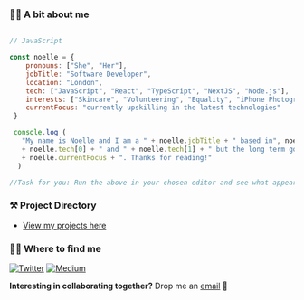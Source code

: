 ### **:woman_technologist: A bit about me**

```javascript

// JavaScript

const noelle = {
    pronouns: ["She", "Her"],
    jobTitle: "Software Developer",
    location: "London",
    tech: ["JavaScript", "React", "TypeScript", "NextJS", "Node.js"],
    interests: ["Skincare", "Volunteering", "Equality", "iPhone Photography", "Baking"],
    currentFocus: "currently upskilling in the latest technologies"
 }

 console.log (
   "My name is Noelle and I am a " + noelle.jobTitle + " based in", noelle.location + ". I am proficient in " 
   + noelle.tech[0] + " and " + noelle.tech[1] + " but the long term goal is to be Fullstack. \nTo do this I am " 
   + noelle.currentFocus + ". Thanks for reading!"
  )

//Task for you: Run the above in your chosen editor and see what appears :)

```

### :hammer_and_pick: Project Directory
- [View my projects here](https://github.com/noelledons/project-directory)

### :female_detective: Where to find me

<p>
    <a href="https://www.instagram.com/dnkrjs/" target="_blank"><img alt="Twitter" src="https://img.shields.io/badge/Instagram-E4405F?style=for-the-badge&logo=instagram&logoColor=white" /></a> 
<!--     <a href="https://www.linkedin.com/in/noelle-donkor/" target="_blank"><img alt="LinkedIn" src="https://img.shields.io/badge/linkedin-%230077B5.svg?&style=for-the-badge&logo=linkedin&logoColor=white" /> -->
    </a> <a href="https://noelledons.medium.com/" target="_blank"><img alt="Medium" src="https://img.shields.io/badge/medium-%2312100E.svg?&style=for-the-badge&logo=medium&logoColor=white" /></a>
</p>

**Interesting in collaborating together?** Drop me an [email](info@noelledonkor.com) :envelope_with_arrow:


